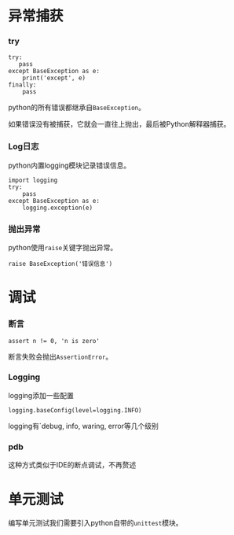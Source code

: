 # 异常捕获

### try

```
try:
   pass
except BaseException as e:
    print('except', e)
finally:
    pass
```

python的所有错误都继承自`BaseException`。

如果错误没有被捕获，它就会一直往上抛出，最后被Python解释器捕获。

### Log日志

python内置logging模块记录错误信息。

```
import logging
try:
    pass
except BaseException as e:
    logging.exception(e)
```

### 抛出异常

python使用`raise`关键字抛出异常。

```
raise BaseException('错误信息')
```

# 调试

### 断言

```
assert n != 0, 'n is zero'
```

断言失败会抛出`AssertionError`。

### Logging

logging添加一些配置

```
logging.baseConfig(level=logging.INFO)
```

logging有\`debug, info, waring, error等几个级别

### pdb

这种方式类似于IDE的断点调试，不再赘述

# 单元测试

编写单元测试我们需要引入python自带的`unittest`模块。

```

```























